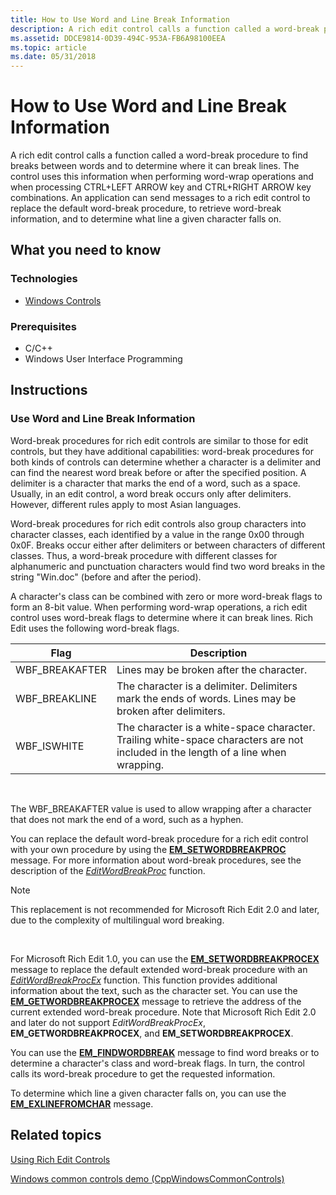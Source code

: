 ```yaml
---
title: How to Use Word and Line Break Information
description: A rich edit control calls a function called a word-break procedure to find breaks between words and to determine where it can break lines.
ms.assetid: DDCE9814-0D39-494C-953A-FB6A98100EEA
ms.topic: article
ms.date: 05/31/2018
---
```


# How to Use Word and Line Break Information

A rich edit control calls a function called a word-break procedure to find breaks between words and to determine where it can break lines. The control uses this information when performing word-wrap operations and when processing CTRL+LEFT ARROW key and CTRL+RIGHT ARROW key combinations. An application can send messages to a rich edit control to replace the default word-break procedure, to retrieve word-break information, and to determine what line a given character falls on.

## What you need to know

### Technologies

-   [Windows Controls](window-controls.md)

### Prerequisites

-   C/C++
-   Windows User Interface Programming

## Instructions

### Use Word and Line Break Information

Word-break procedures for rich edit controls are similar to those for edit controls, but they have additional capabilities: word-break procedures for both kinds of controls can determine whether a character is a delimiter and can find the nearest word break before or after the specified position. A delimiter is a character that marks the end of a word, such as a space. Usually, in an edit control, a word break occurs only after delimiters. However, different rules apply to most Asian languages.

Word-break procedures for rich edit controls also group characters into character classes, each identified by a value in the range 0x00 through 0x0F. Breaks occur either after delimiters or between characters of different classes. Thus, a word-break procedure with different classes for alphanumeric and punctuation characters would find two word breaks in the string "Win.doc" (before and after the period).

A character's class can be combined with zero or more word-break flags to form an 8-bit value. When performing word-wrap operations, a rich edit control uses word-break flags to determine where it can break lines. Rich Edit uses the following word-break flags.



| Flag            | Description                                                                                                                       |
|-----------------|-----------------------------------------------------------------------------------------------------------------------------------|
| WBF\_BREAKAFTER | Lines may be broken after the character.                                                                                          |
| WBF\_BREAKLINE  | The character is a delimiter. Delimiters mark the ends of words. Lines may be broken after delimiters.                            |
| WBF\_ISWHITE    | The character is a white-space character. Trailing white-space characters are not included in the length of a line when wrapping. |



 

The WBF\_BREAKAFTER value is used to allow wrapping after a character that does not mark the end of a word, such as a hyphen.

You can replace the default word-break procedure for a rich edit control with your own procedure by using the [**EM\_SETWORDBREAKPROC**](em-setwordbreakproc.md) message. For more information about word-break procedures, see the description of the [*EditWordBreakProc*](https://msdn.microsoft.com/library/Bb761709(v=VS.85).aspx) function.

> [!Note]  
> This replacement is not recommended for Microsoft Rich Edit 2.0 and later, due to the complexity of multilingual word breaking.

 

For Microsoft Rich Edit 1.0, you can use the [**EM\_SETWORDBREAKPROCEX**](em-setwordbreakprocex.md) message to replace the default extended word-break procedure with an [*EditWordBreakProcEx*](/windows/desktop/api/Richedit/nc-richedit-editwordbreakprocex) function. This function provides additional information about the text, such as the character set. You can use the [**EM\_GETWORDBREAKPROCEX**](em-getwordbreakprocex.md) message to retrieve the address of the current extended word-break procedure. Note that Microsoft Rich Edit 2.0 and later do not support *EditWordBreakProcEx*, **EM\_GETWORDBREAKPROCEX**, and **EM\_SETWORDBREAKPROCEX**.

You can use the [**EM\_FINDWORDBREAK**](em-findwordbreak.md) message to find word breaks or to determine a character's class and word-break flags. In turn, the control calls its word-break procedure to get the requested information.

To determine which line a given character falls on, you can use the [**EM\_EXLINEFROMCHAR**](em-exlinefromchar.md) message.

## Related topics

<dl> <dt>

[Using Rich Edit Controls](using-rich-edit-controls.md)
</dt> <dt>

[Windows common controls demo (CppWindowsCommonControls)](https://go.microsoft.com/fwlink/p/?linkid=214295)
</dt> </dl>

 

 




